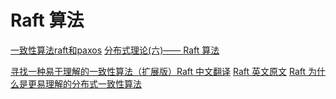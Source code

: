 <!--
 * @Author: tangdaoyong
 * @Date: 2021-02-01 11:43:56
 * @LastEditors: tangdaoyong
 * @LastEditTime: 2021-02-01 11:53:37
 * @Description: Raft 算法
-->
# Raft 算法

[一致性算法raft和paxos](https://zhuanlan.zhihu.com/p/60175456)
[分布式理论(六)—— Raft 算法](https://www.cnblogs.com/stateis0/p/9062131.html)

[寻找一种易于理解的一致性算法（扩展版）Raft 中文翻译](https://github.com/maemual/raft-zh_cn/blob/master/raft-zh_cn.md)
[Raft 英文原文](https://github.com/maemual/raft-zh_cn)
[Raft 为什么是更易理解的分布式一致性算法](http://www.cnblogs.com/mindwind/p/5231986.html)